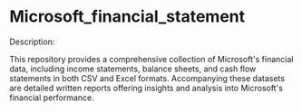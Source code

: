 # Microsoft_financial_statement

Description:

This repository provides a comprehensive collection of Microsoft's financial data, including income statements, balance sheets, and cash flow statements in both CSV and Excel formats. Accompanying these datasets are detailed written reports offering insights and analysis into Microsoft's financial performance.
